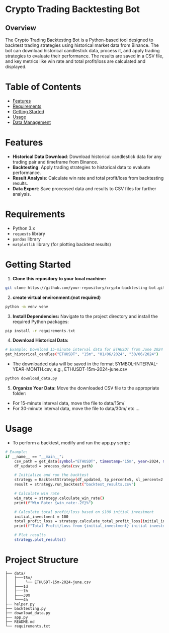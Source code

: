 # Crypto Trading Backtesting Bot

## Overview
The Crypto Trading Backtesting Bot is a Python-based tool designed to backtest trading strategies using historical market data from Binance. The bot can download historical candlestick data, process it, and apply trading strategies to evaluate their performance. The results are saved in a CSV file, and key metrics like win rate and total profit/loss are calculated and displayed.

# Table of Contents
* [Features](#features)
* [Requirements](#requirements)
* [Getting Started](#getting-started)
* [Usage](#usage)
* [Data Management](#data-management)

# Features
* **Historical Data Download**: Download historical candlestick data for any trading pair and timeframe from Binance.
* **Backtesting**: Apply trading strategies to historical data to evaluate performance.
* **Result Analysis**: Calculate win rate and total profit/loss from backtesting results.
* **Data Export**: Save processed data and results to CSV files for further analysis.

# Requirements
* Python 3.x
* `requests` library
* `pandas` library
* `matplotlib` library (for plotting backtest results)

# Getting Started
1) **Clone this repository to your local machine:**
```bash
git clone https://github.com/your-repository/crypto-backtesting-bot.git
```
2) **create virtual environment:(not required)**
```bash
python -m venv venv
```
3) **Install Dependencies:**
Navigate to the project directory and install the required Python packages:
```bash
pip install -r requirements.txt
```
4) **Download Historical Data:**
```bash
# Example: Download 15-minute interval data for ETHUSDT from June 2024
get_historical_candles("ETHUSDT", "15m", "01/06/2024", "30/06/2024") 
```
* The downloaded data will be saved in the format SYMBOL-INTERVAL-YEAR-MONTH.csv, e.g., ETHUSDT-15m-2024-june.csv
```bash
python download_data.py 
```
5) **Organize Your Data:**
Move the downloaded CSV file to the appropriate folder:
* For 15-minute interval data, move the file to data/15m/
* For 30-minute interval data, move the file to data/30m/
etc ...

# Usage
* To perform a backtest, modify and run the app.py script:
```bash
# Example:
if __name__ == "__main__":
    csv_path = get_data(symbol="ETHUSDT", timestamp="15m", year=2024, month="june")
    df_updated = process_data(csv_path)

    # Initialize and run the backtest
    strategy = BacktestStrategy(df_updated, tp_percent=5, sl_percent=2.5, leverage=1)
    result = strategy.run_backtest("backtest_results.csv")

    # Calculate win rate
    win_rate = strategy.calculate_win_rate()
    print(f"Win Rate: {win_rate:.2f}%")

    # Calculate total profit/loss based on $100 initial investment
    initial_investment = 100
    total_profit_loss = strategy.calculate_total_profit_loss(initial_investment)
    print(f"Total Profit/Loss from {initial_investment} initial investment: ${total_profit_loss:.2f}")

    # Plot results
    strategy.plot_results()
```
# Project Structure
```plaintext
├── data/
│   ├───15m/
│   │    └── ETHUSDT-15m-2024-june.csv
│   ├───1d
│   ├───1h
│   ├───30m
│   └───4h
├── helper.py
├── backtesting.py
├── download_data.py
├── app.py
├── README.md
└── requirements.txt
```